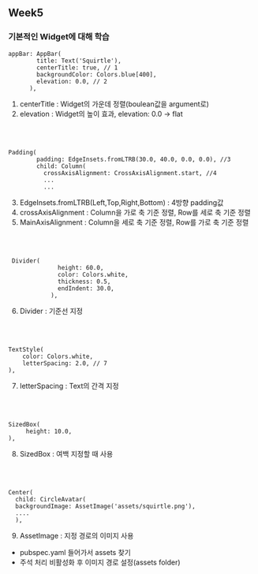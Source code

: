 ## Week5
### 기본적인 Widget에 대해 학습
```
appBar: AppBar(
        title: Text('Squirtle'),
        centerTitle: true, // 1
        backgroundColor: Colors.blue[400],
        elevation: 0.0, // 2
      ),
```
1) centerTitle : Widget의 가운데 정렬(boulean값을 argument로)
2) elevation : Widget의 높이 효과, elevation: 0.0 -> flat
<br>
<br>

```
Padding(
        padding: EdgeInsets.fromLTRB(30.0, 40.0, 0.0, 0.0), //3
        child: Column(
          crossAxisAlignment: CrossAxisAlignment.start, //4
          ...
          ...
```
3) EdgeInsets.fromLTRB(Left,Top,Right,Bottom) : 4방향 padding값
4) crossAxisAlignment : Column을 가로 축 기준 정렬, Row를 세로 축 기준 정렬
5) MainAxisAlignment : Column을 세로 축 기준 정렬, Row를 가로 축 기준 정렬
<br>
<br>

```
 Divider(
              height: 60.0,
              color: Colors.white,
              thickness: 0.5,
              endIndent: 30.0,
            ),
```
6) Divider : 기준선 지정
<br>
<br>

```
TextStyle(
    color: Colors.white,
    letterSpacing: 2.0, // 7
),
```
7) letterSpacing : Text의 간격 지정
<br>
<br>

```
SizedBox(
     height: 10.0,
),
```
8) SizedBox : 여백 지정할 때 사용
<br>
<br>

```
Center(
  child: CircleAvatar(
  backgroundImage: AssetImage('assets/squirtle.png'),
  ....
  ),
```
9) AssetImage : 지정 경로의 이미지 사용
- pubspec.yaml 들어가서 assets 찾기
- 주석 처리 비활성화 후 이미지 경로 설정(assets folder)


